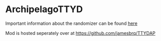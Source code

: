# ArchipelagoTTYD

Important information about the randomizer can be found [here](https://github.com/jamesbrq/ArchipelagoTTYD/blob/main/docs/en_Paper%20Mario%20The%20Thousand%20Year%20Door.md)

Mod is hosted seperately over at https://github.com/jamesbrq/TTYDAP
